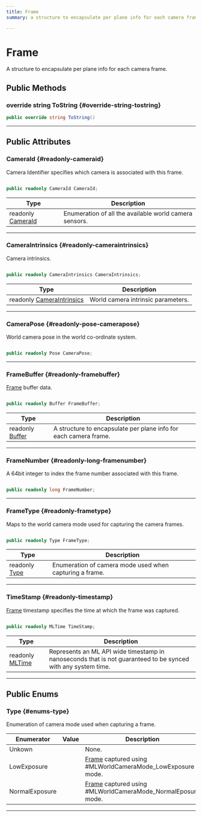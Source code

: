 ```yaml
---
title: Frame
summary: a structure to encapsulate per plane info for each camera frame. 

---
```


# Frame




A structure to encapsulate per plane info for each camera frame.   





## Public Methods

### override string ToString {#override-string-tostring}

```csharp
public override string ToString()
```






-----------

## Public Attributes

### CameraId {#readonly-cameraid}

Camera Identifier specifies which camera is associated with this frame. 

```csharp

public readonly CameraId CameraId;

```

| Type | Description  | 
|--|--|
| readonly [CameraId](/versioned_docs/version-22-May-2023/unity-api/api/UnityEngine.XR.MagicLeap/MLWorldCamera/UnityEngine.XR.MagicLeap.MLWorldCamera.md#enums-cameraid) | Enumeration of all the available world camera sensors.  |





-----------

### CameraIntrinsics {#readonly-cameraintrinsics}

Camera intrinsics. 

```csharp

public readonly CameraIntrinsics CameraIntrinsics;

```

| Type | Description  | 
|--|--|
| readonly [CameraIntrinsics](/versioned_docs/version-22-May-2023/unity-api/api/UnityEngine.XR.MagicLeap/MLWorldCamera/UnityEngine.XR.MagicLeap.MLWorldCamera.CameraIntrinsics.md) | World camera intrinsic parameters.  |





-----------

### CameraPose {#readonly-pose-camerapose}

World camera pose in the world co-ordinate system. 

```csharp

public readonly Pose CameraPose;

```






-----------

### FrameBuffer {#readonly-framebuffer}

[Frame](/versioned_docs/version-22-May-2023/unity-api/api/UnityEngine.XR.MagicLeap/MLWorldCamera/Frame/UnityEngine.XR.MagicLeap.MLWorldCamera.Frame.md) buffer data. 

```csharp

public readonly Buffer FrameBuffer;

```

| Type | Description  | 
|--|--|
| readonly [Buffer](/versioned_docs/version-22-May-2023/unity-api/api/UnityEngine.XR.MagicLeap/MLWorldCamera/Frame/UnityEngine.XR.MagicLeap.MLWorldCamera.Frame.Buffer.md) | A structure to encapsulate per plane info for each camera frame.  |





-----------

### FrameNumber {#readonly-long-framenumber}

A 64bit integer to index the frame number associated with this frame. 

```csharp

public readonly long FrameNumber;

```






-----------

### FrameType {#readonly-frametype}

Maps to the world camera mode used for capturing the camera frames. 

```csharp

public readonly Type FrameType;

```

| Type | Description  | 
|--|--|
| readonly [Type](/versioned_docs/version-22-May-2023/unity-api/api/UnityEngine.XR.MagicLeap/MLWorldCamera/Frame/UnityEngine.XR.MagicLeap.MLWorldCamera.Frame.md#enums-type) | Enumeration of camera mode used when capturing a frame.  |





-----------

### TimeStamp {#readonly-timestamp}

[Frame](/versioned_docs/version-22-May-2023/unity-api/api/UnityEngine.XR.MagicLeap/MLWorldCamera/Frame/UnityEngine.XR.MagicLeap.MLWorldCamera.Frame.md) timestamp specifies the time at which the frame was captured. 

```csharp

public readonly MLTime TimeStamp;

```

| Type | Description  | 
|--|--|
| readonly [MLTime](/versioned_docs/version-22-May-2023/unity-api/api/UnityEngine.XR.MagicLeap/MLTime/UnityEngine.XR.MagicLeap.MLTime.md) | Represents an ML API wide timestamp in nanoseconds that is not guaranteed to be synced with any system time.  |





-----------

## Public Enums

### Type {#enums-type}

Enumeration of camera mode used when capturing a frame. 

| Enumerator | Value | Description |
| ---------- | ----- | ----------- |
| Unkown | | None.   |
| LowExposure | | [Frame](/versioned_docs/version-22-May-2023/unity-api/api/UnityEngine.XR.MagicLeap/MLWorldCamera/Frame/UnityEngine.XR.MagicLeap.MLWorldCamera.Frame.md) captured using #MLWorldCameraMode&#95;LowExposure mode.   |
| NormalExposure | | [Frame](/versioned_docs/version-22-May-2023/unity-api/api/UnityEngine.XR.MagicLeap/MLWorldCamera/Frame/UnityEngine.XR.MagicLeap.MLWorldCamera.Frame.md) captured using #MLWorldCameraMode&#95;NormalEposure mode.   |








-----------


